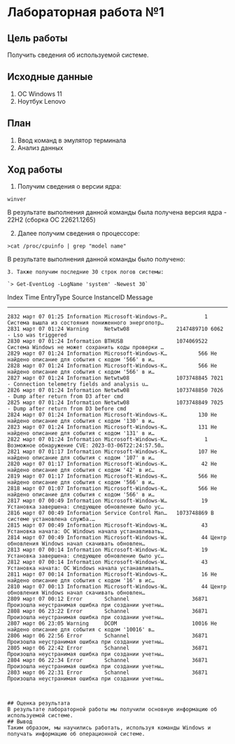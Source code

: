 # Лабораторная работа №1
## Цель работы
Получить сведения об используемой системе.
## Исходные данные
1. ОС Windows 11
2. Ноутбук Lenovo
## План
1. Ввод команд в эмулятор терминала
2. Анализ данных

## Ход работы
1. Получим сведения о версии ядра:

`winver`

В результате выполнения данной команды была получена версия ядра - 22H2 (сборка ОС 22621.1265)

2. Далее получим сведения о процессоре:

`>cat /proc/cpuinfo | grep "model name"`

В результате выполнения данной команды было получено:

```
3. Также получим последние 30 строк логов системы:

`> Get-EventLog -LogName 'system' -Newest 30`

```
 Index Time          EntryType   Source                 InstanceID Message
   ----- ----          ---------   ------                 ---------- -------
    2832 март 07 01:25 Information Microsoft-Windows-P…            1 Система вышла из состояния пониженного энергопотр…
    2831 март 07 01:24 Warning     Netwtw08               2147489710 6062 - Lso was triggered
    2830 март 07 01:24 Information BTHUSB                 1074069522 Система Windows не может сохранить коды проверки …
    2829 март 07 01:24 Information Microsoft-Windows-K…          566 Не найдено описание для события с кодом '566' в и…
    2828 март 07 01:24 Information Microsoft-Windows-K…          566 Не найдено описание для события с кодом '566' в и…
    2827 март 07 01:24 Information Netwtw08               1073748845 7021 - Connection telemetry fields and analysis u…
    2826 март 07 01:24 Information Netwtw08               1073748850 7026 - Dump after return from D3 after cmd
    2825 март 07 01:24 Information Netwtw08               1073748849 7025 - Dump after return from D3 before cmd
    2824 март 07 01:24 Information Microsoft-Windows-K…          130 Не найдено описание для события с кодом '130' в и…
    2823 март 07 01:24 Information Microsoft-Windows-K…          131 Не найдено описание для события с кодом '131' в и…
    2822 март 07 01:24 Information Microsoft-Windows-K…            1 Возможное обнаружение CVE: 2023-03-06T22:24:57.50…
    2821 март 07 01:17 Information Microsoft-Windows-K…          107 Не найдено описание для события с кодом '107' в и…
    2820 март 07 01:17 Information Microsoft-Windows-K…           42 Не найдено описание для события с кодом '42' в ис…
    2819 март 07 01:17 Information Microsoft-Windows-K…          566 Не найдено описание для события с кодом '566' в и…
    2818 март 07 01:07 Information Microsoft-Windows-K…          566 Не найдено описание для события с кодом '566' в и…
    2817 март 07 00:49 Information Microsoft-Windows-W…           19 Установка завершена: следующее обновление было ус…
    2816 март 07 00:49 Information Service Control Man…   1073748869 В системе установлена служба.…
    2815 март 07 00:49 Information Microsoft-Windows-W…           43 Установка начата: ОС Windows начала устанавливать…
    2814 март 07 00:49 Information Microsoft-Windows-W…           44 Центр обновления Windows начал скачивать обновлен…
    2813 март 07 00:14 Information Microsoft-Windows-W…           19 Установка завершена: следующее обновление было ус…
    2812 март 07 00:14 Information Microsoft-Windows-W…           43 Установка начата: ОС Windows начала устанавливать…
    2811 март 07 00:14 Information Microsoft-Windows-K…           16 Не найдено описание для события с кодом '16' в ис…
    2810 март 07 00:13 Information Microsoft-Windows-W…           44 Центр обновления Windows начал скачивать обновлен…
    2809 март 07 00:12 Error       Schannel                    36871 Произошла неустранимая ошибка при создании учетны…
    2808 март 06 23:22 Error       Schannel                    36871 Произошла неустранимая ошибка при создании учетны…
    2807 март 06 23:05 Warning     DCOM                        10016 Не найдено описание для события с кодом '10016' в…
    2806 март 06 22:56 Error       Schannel                    36871 Произошла неустранимая ошибка при создании учетны…
    2805 март 06 22:42 Error       Schannel                    36871 Произошла неустранимая ошибка при создании учетны…
    2804 март 06 22:34 Error       Schannel                    36871 Произошла неустранимая ошибка при создании учетны…
    2803 март 06 22:31 Error       Schannel                    36871 Произошла неустранимая ошибка при создании учетны…
```


## Оценка результата
В результате лабораторной работы мы получили основную информацию об используемой системе.
## Вывод
Таким образом, мы научились работать, используя команды Windows и получать информацию об операционной системе.

